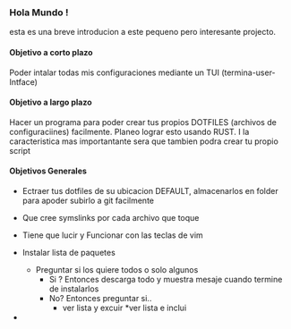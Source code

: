 ### Hola Mundo ! 
esta es una breve introducion a este pequeno pero interesante projecto.

#### Objetivo a corto plazo
Poder intalar todas mis configuraciones mediante un TUI (termina-user-Intface) 

#### Objetivo a largo plazo 
Hacer un programa para poder crear tus propios DOTFILES (archivos de configuraciines) facilmente. Planeo lograr esto usando RUST. I la caracteristica mas importantante sera que tambien podra crear tu propio script 

#### Objetivos Generales 

* Ectraer tus dotfiles de su ubicacion DEFAULT, almacenarlos en folder para apoder subirlo a git facilmente
* Que cree symslinks por cada archivo que toque
* Tiene que lucir y Funcionar con las teclas de vim
* Instalar lista de paquetes 
    * Preguntar si los quiere todos o solo algunos
        * Si ? Entonces descarga todo y muestra mesaje cuando termine de instalarlos     
        * No? Entonces preguntar si..
            * ver lista y excuir
            *ver lista e inclui
    
*
